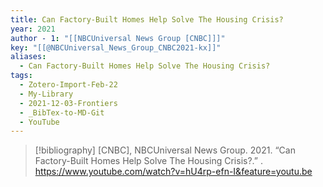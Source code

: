 ```yaml
---
title: Can Factory-Built Homes Help Solve The Housing Crisis?
year: 2021
author - 1: "[[NBCUniversal News Group [CNBC]]]"
key: "[[@NBCUniversal_News_Group_CNBC2021-kx]]"
aliases:
  - Can Factory-Built Homes Help Solve The Housing Crisis?
tags:
  - Zotero-Import-Feb-22
  - My-Library
  - 2021-12-03-Frontiers
  - _BibTex-to-MD-Git
  - YouTube
---
```


> [!bibliography]
> [CNBC], NBCUniversal News Group. 2021. “Can Factory-Built Homes Help Solve The Housing Crisis?.” . https://www.youtube.com/watch?v=hU4rp-efn-I&feature=youtu.be
